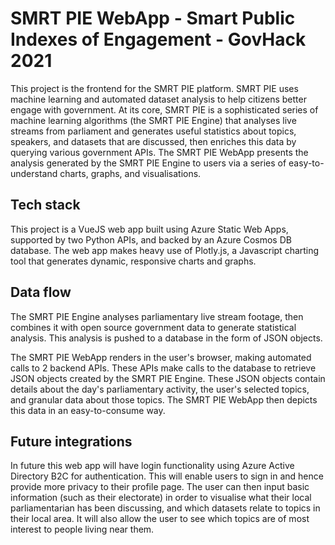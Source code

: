 # SMRT PIE WebApp - Smart Public Indexes of Engagement - GovHack 2021

This project is the frontend for the SMRT PIE platform. SMRT PIE uses machine learning and automated dataset analysis to help citizens better engage with government. At its core, SMRT PIE is a sophisticated series of machine learning algorithms (the SMRT PIE Engine) that analyses live streams from parliament and generates useful statistics about topics, speakers, and datasets that are discussed, then enriches this data by querying various government APIs. The SMRT PIE WebApp presents the analysis generated by the SMRT PIE Engine to users via a series of easy-to-understand charts, graphs, and visualisations.

## Tech stack

This project is a VueJS web app built using Azure Static Web Apps, supported by two Python APIs, and backed by an Azure Cosmos DB database. The web app makes heavy use of Plotly.js, a Javascript charting tool that generates dynamic, responsive charts and graphs.  

## Data flow

The SMRT PIE Engine analyses parliamentary live stream footage, then combines it with open source government data to generate statistical analysis. This analysis is pushed to a database in the form of JSON objects.

The SMRT PIE WebApp renders in the user's browser, making automated calls to 2 backend APIs. These APIs make calls to the database to retrieve JSON objects created by the SMRT PIE Engine. These JSON objects contain details about the day's parliamentary activity, the user's selected topics, and granular data about those topics. The SMRT PIE WebApp then depicts this data in an easy-to-consume way.  

## Future integrations

In future this web app will have login functionality using Azure Active Directory B2C for authentication. This will enable users to sign in and hence provide more privacy to their profile page. The user can then input basic information (such as their electorate) in order to visualise what their local parliamentarian has been discussing, and which datasets relate to topics in their local area. It will also allow the user to see which topics are of most interest to people living near them.  

